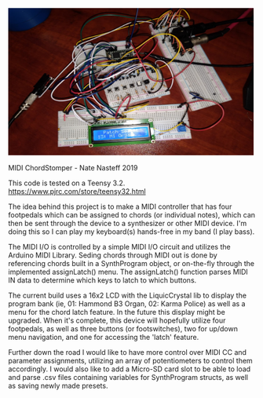  
 <img src="https://github.com/nate215/MIDIChordStomper/blob/master/ChordStomper.jpg" width="500" height="300"/>
 
 MIDI ChordStomper - Nate Nasteff 2019
 
  This code is tested on a Teensy 3.2.
  https://www.pjrc.com/store/teensy32.html
  
  The idea behind this project is to make a MIDI controller that has
  four footpedals which can be assigned to chords (or individual notes), which
  can then be sent through the device to a synthesizer or other MIDI device. I'm
  doing this so I can play my keyboard(s) hands-free in my band (I play bass).
  
  The MIDI I/O is controlled by a simple MIDI I/O circuit and utilizes the
  Arduino MIDI Library. Seding chords through MIDI out is done by referencing
  chords built in a SynthProgram object, or on-the-fly through the implemented
  assignLatch() menu. The assignLatch() function parses MIDI IN data to determine
  which keys to latch to which buttons.
  
  The current build uses a 16x2 LCD with the LiquicCrystal lib to display the 
  program bank (ie, 01: Hammond B3 Organ, 02: Karma Police) as well as a menu 
  for the chord latch feature. In the future this display might be upgraded.
  When it's complete, this device will hopefully utilize four footpedals, as well
  as three buttons (or footswitches), two for up/down menu navigation, and one for
  accessing the 'latch' feature.
  
  Further down the road I would like to have more control over MIDI CC and
  parameter assignments, utilizing an array of potentiometers to control them
  accordingly. I would also like to add a Micro-SD card slot to be able to
  load and parse .csv files containing variables for SynthProgram structs, as
  well as saving newly made presets.
